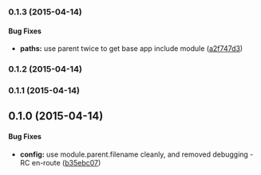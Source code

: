 ### 0.1.3 (2015-04-14)


#### Bug Fixes

* **paths:** use parent twice to get base app include module ([a2f747d3](https://github.com/electblake/node-12factor-dotenv/commit/a2f747d36f70fc469a62b86f80beea4a45aac3be))


### 0.1.2 (2015-04-14)


### 0.1.1 (2015-04-14)


## 0.1.0 (2015-04-14)

#### Bug Fixes

* **config:** use module.parent.filename cleanly, and removed debugging - RC en-route ([b35ebc07](https://github.com/electblake/node-12factor-dotenv/commit/b35ebc07f10b55ca70f5bd5482860d4ffc200016))

